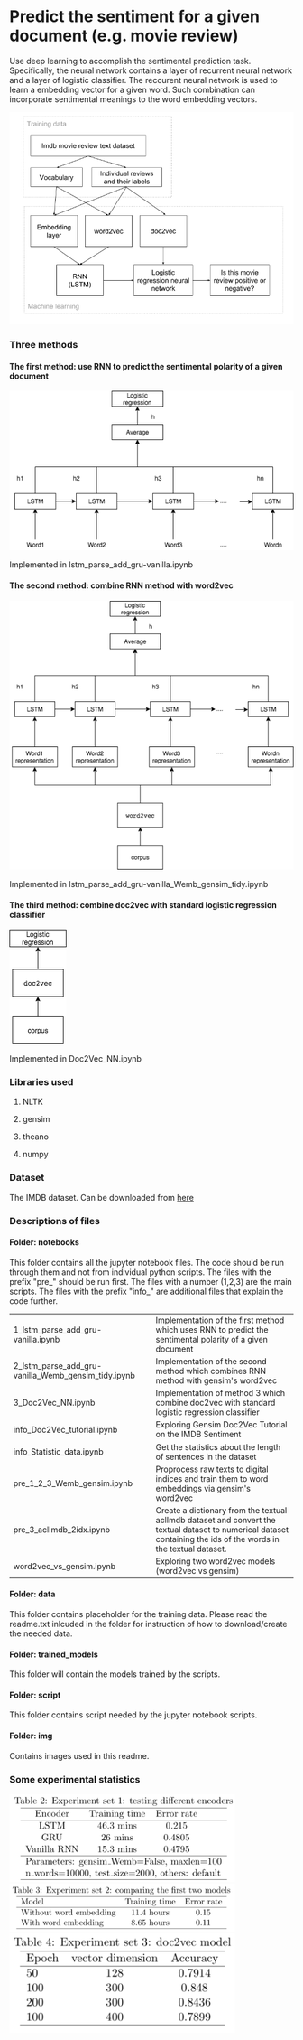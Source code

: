 # Predict the sentiment for a given document (e.g. movie review)

Use deep learning to accomplish the sentimental prediction task. Specifically, the neural network contains a layer of recurrent neural network and a layer of logistic classifier. The reccurent neural network is used to learn a embedding vector for a given word. Such combination can incorporate sentimental meanings to the word embedding vectors.

![Overall graph](img/overall_graph.png)

### Three methods

#### The first method: use RNN to predict the sentimental polarity of a given document  

![Method 1 graph](https://raw.githubusercontent.com/lifa08/Predicting-sentiment-for-a-given-movie-review/develop/img/Method1/LSTM.png)

Implemented in lstm_parse_add_gru-vanilla.ipynb

#### The second method: combine RNN method with word2vec

![Method 2 graph](img/Method2/LSTM_Wordembedding.png)

Implemented in lstm_parse_add_gru-vanilla_Wemb_gensim_tidy.ipynb


#### The third method: combine doc2vec with standard logistic regression classifier

![Method 3 graph](img/Method3/doc2vec.png)

Implemented in Doc2Vec_NN.ipynb

### Libraries used

1. NLTK

2. gensim

3. theano

4. numpy

### Dataset
The IMDB dataset. Can be downloaded from [here](http://ai.stanford.edu/~amaas/data/sentiment/.)

### Descriptions of files

#### Folder: notebooks
This folder contains all the jupyter notebook files. The code should be run through them and not from individual python scripts. The files with the prefix "pre_" should be run first. The files with a number (1,2,3) are the main scripts. The files with the prefix "info_" are additional files that explain the code further.
<table>

<tr>
<td>1_lstm_parse_add_gru-vanilla.ipynb</td> 
<td>Implementation of the first method which uses RNN to predict the sentimental polarity of a given document</td> 
</tr>

<tr>
<td>2_lstm_parse_add_gru-vanilla_Wemb_gensim_tidy.ipynb</td> 
<td>Implementation of the second method which combines RNN method with gensim's word2vec</td> 
</tr>

<tr>
<td>3_Doc2Vec_NN.ipynb</td>
<td>Implementation of method 3 which combine doc2vec with standard logistic regression classifier</td>
</tr>

<tr>
<td>info_Doc2Vec_tutorial.ipynb</td> 
<td>Exploring Gensim Doc2Vec Tutorial on the IMDB Sentiment</td> 
</tr>

<tr>
<td>info_Statistic_data.ipynb</td> 
<td>Get the statistics about the length of sentences in the dataset</td> 
</tr>

<tr>
<td>pre_1_2_3_Wemb_gensim.ipynb</td> 
<td>Proprocess raw texts to digital indices and train them to word embeddings via gensim's word2vec</td> 
</tr>

<tr>
<td>pre_3_aclImdb_2idx.ipynb</td> 
<td>Create a dictionary from the textual aclImdb dataset and convert the textual dataset to numerical dataset containing the ids of the words in the textual dataset.</td> 
</tr>

<tr>
<td>word2vec_vs_gensim.ipynb</td> 
<td>Exploring two word2vec models (word2vec vs gensim)</td>
</tr>

</table>

#### Folder: data
This folder contains placeholder for the training data. Please read the readme.txt inlcuded in the folder for instruction of how to download/create the needed data.

#### Folder: trained_models
This folder will contain the models trained by the scripts.

#### Folder: script
This folder contains script needed by the jupyter notebook scripts.

#### Folder: img
Contains images used in this readme.

### Some experimental statistics

<img src="https://raw.githubusercontent.com/lifa08/Predicting-sentiment-for-a-given-movie-review/develop/img/experiment1.png" width="400">

<img src="https://raw.githubusercontent.com/lifa08/Predicting-sentiment-for-a-given-movie-review/develop/img/experiment2.png" width="400">

<img src="https://raw.githubusercontent.com/lifa08/Predicting-sentiment-for-a-given-movie-review/develop/img/experiment3.png" width="400">